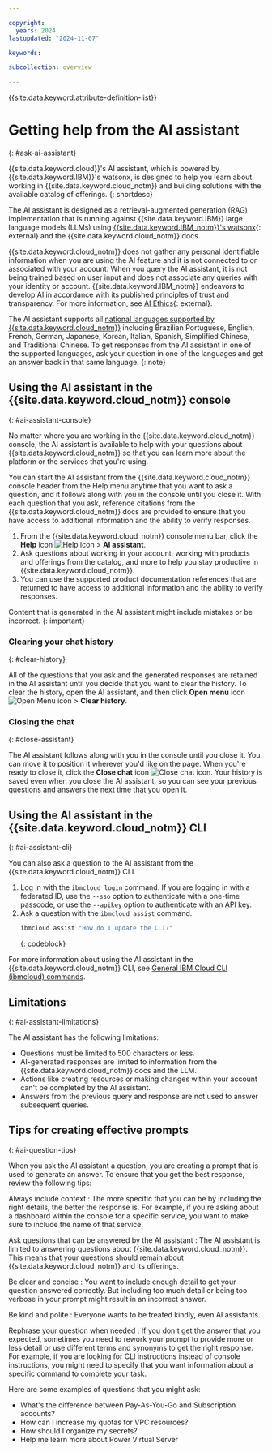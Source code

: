 ```yaml
---

copyright:
  years: 2024
lastupdated: "2024-11-07"

keywords:

subcollection: overview

---
```


{{site.data.keyword.attribute-definition-list}}

# Getting help from the AI assistant
{: #ask-ai-assistant}

{{site.data.keyword.cloud}}'s AI assistant, which is powered by {{site.data.keyword.IBM}}'s watsonx, is designed to help you learn about working in {{site.data.keyword.cloud_notm}} and building solutions with the available catalog of offerings.
{: shortdesc}
 
The AI assistant is designed as a retrieval-augmented generation (RAG) implementation that is running against {{site.data.keyword.IBM}} large language models (LLMs) using [{{site.data.keyword.IBM_notm}}'s watsonx](https://www.ibm.com/watsonx){: external} and the {{site.data.keyword.cloud_notm}} docs.

{{site.data.keyword.cloud_notm}} does not gather any personal identifiable information when you are using the AI feature and it is not connected to or associated with your account. When you query the AI assistant, it is not being trained based on user input and does not associate any queries with your identity or account. {{site.data.keyword.IBM_notm}} endeavors to develop AI in accordance with its published principles of trust and transparency. For more information, see [AI Ethics](https://www.ibm.com/impact/ai-ethics){: external}.

The AI assistant supports all [national languages supported by {{site.data.keyword.cloud_notm}}](/docs/overview?topic=overview-language-support) including Brazilian Portuguese, English, French, German, Japanese, Korean, Italian, Spanish, Simplified Chinese, and Traditional Chinese. To get responses from the AI assistant in one of the supported languages, ask your question in one of the languages and get an answer back in that same language.
{: note}


## Using the AI assistant in the {{site.data.keyword.cloud_notm}} console
{: #ai-assistant-console}


No matter where you are working in the {{site.data.keyword.cloud_notm}} console, the AI assistant is available to help with your questions about {{site.data.keyword.cloud_notm}} so that you can learn more about the platform or the services that you're using.

You can start the AI assistant from the {{site.data.keyword.cloud_notm}} console header from the Help menu anytime that you want to ask a question, and it follows along with you in the console until you close it. With each question that you ask, reference citations from the {{site.data.keyword.cloud_notm}} docs are provided to ensure that you have access to additional information and the ability to verify responses.

1. From the {{site.data.keyword.cloud_notm}} console menu bar, click the **Help** icon ![Help icon](../icons/help.svg "Help") > **AI assistant**.
1. Ask questions about working in your account, working with products and offerings from the catalog, and more to help you stay productive in {{site.data.keyword.cloud_notm}}.
1. You can use the supported product documentation references that are returned to have access to additional information and the ability to verify responses.

Content that is generated in the AI assistant might include mistakes or be incorrect.
{: important}

### Clearing your chat history
{: #clear-history}

All of the questions that you ask and the generated responses are retained in the AI assistant until you decide that you want to clear the history. To clear the history, open the AI assistant, and then click **Open menu** icon ![Open Menu icon](../icons/icon_hamburger.svg "Open menu") > **Clear history**.

### Closing the chat
{: #close-assistant}

The AI assistant follows along with you in the console until you close it. You can move it to position it wherever you'd like on the page. When you're ready to close it, click the **Close chat** icon ![Close chat icon](../icons/close-icon.svg "Close chat"). Your history is saved even when you close the AI assistant, so you can see your previous questions and answers the next time that you open it.


## Using the AI assistant in the {{site.data.keyword.cloud_notm}} CLI
{: #ai-assistant-cli}

You can also ask a question to the AI assistant from the {{site.data.keyword.cloud_notm}} CLI.

1. Log in with the `ibmcloud login` command. If you are logging in with a federated ID, use the `--sso` option to authenticate with a one-time passcode, or use the `--apikey` option to authenticate with an API key.
2. Ask a question with the `ibmcloud assist` command.
   ```bash
   ibmcloud assist "How do I update the CLI?"
   ```
   {: codeblock}

For more information about using the AI assistant in the {{site.data.keyword.cloud_notm}} CLI, see [General IBM Cloud CLI (ibmcloud) commands](/docs/cli?topic=cli-ibmcloud_cli#ibmcloud_assist).


## Limitations
{: #ai-assistant-limitations}

The AI assistant has the following limitations:

* Questions must be limited to 500 characters or less.
* AI-generated responses are limited to information from the {{site.data.keyword.cloud_notm}} docs and the LLM.
* Actions like creating resources or making changes within your account can't be completed by the AI assistant.
* Answers from the previous query and response are not used to answer subsequent queries.


## Tips for creating effective prompts
{: #ai-question-tips}

When you ask the AI assistant a question, you are creating a prompt that is used to generate an answer. To ensure that you get the best response, review the following tips:

Always include context
:   The more specific that you can be by including the right details, the better the response is. For example, if you're asking about a dashboard within the console for a specific service, you want to make sure to include the name of that service.

Ask questions that can be answered by the AI assistant
:   The AI assistant is limited to answering questions about {{site.data.keyword.cloud_notm}}. This means that your questions should remain about {{site.data.keyword.cloud_notm}} and its offerings.

Be clear and concise
:   You want to include enough detail to get your question answered correctly. But including too much detail or being too verbose in your prompt might result in an incorrect answer.

Be kind and polite
:   Everyone wants to be treated kindly, even AI assistants.

Rephrase your question when needed
:   If you don't get the answer that you expected, sometimes you need to rework your prompt to provide more or less detail or use different terms and synonyms to get the right response. For example, if you are looking for CLI instructions instead of console instructions, you might need to specify that you want information about a specific command to complete your task.

Here are some examples of questions that you might ask:

* What's the difference between Pay-As-You-Go and Subscription accounts?
* How can I increase my quotas for VPC resources?
* How should I organize my secrets?
* Help me learn more about Power Virtual Server

